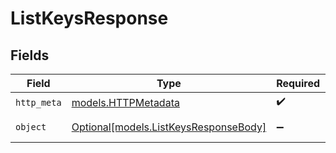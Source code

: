 # ListKeysResponse


## Fields

| Field                                                                      | Type                                                                       | Required                                                                   | Description                                                                |
| -------------------------------------------------------------------------- | -------------------------------------------------------------------------- | -------------------------------------------------------------------------- | -------------------------------------------------------------------------- |
| `http_meta`                                                                | [models.HTTPMetadata](../models/httpmetadata.md)                           | :heavy_check_mark:                                                         | N/A                                                                        |
| `object`                                                                   | [Optional[models.ListKeysResponseBody]](../models/listkeysresponsebody.md) | :heavy_minus_sign:                                                         | List of keys for the api                                                   |